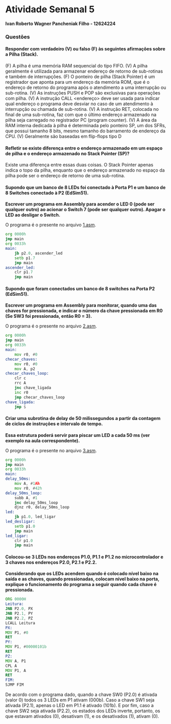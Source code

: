 # Atividade Semanal 5

**Ivan Roberto Wagner Pancheniak Filho - 12624224**

### Questões

#### Responder com verdadeiro (V) ou falso (F) às seguintes afirmações sobre a Pilha (Stack).

(F) A pilha é uma memória RAM sequencial do tipo FIFO.
(V) A pilha geralmente é utilizada para armazenar endereço de retorno de sub-rotinas e
também de interrupções.
(F) O ponteiro de pilha (Stack Pointer) é um registrador que aponta para um endereço da
memória ROM, que é o endereço de retorno do programa após o atendimento a uma
interrupção ou sub-rotina.
(V) As instruções PUSH e POP são exclusivas para operações com pilha.
(V) A instrução CALL <endereço> deve ser usada para indicar qual endereço o programa
deve desviar no caso de um atendimento à interrupção ou chamada de sub-rotina.
(V) A instrução RET, colocada no final de uma sub-rotina, faz com que o último endereço
armazenado na pilha seja carregado no registrador PC (program counter).
(V) A área da RAM interna dedicada à pilha é determinada pelo ponteiro SP, um dos SFRs,
que possui tamanho 8 bits, mesmo tamanho do barramento de endereço da CPU.
(V) Geralmente são baseadas em flip-flops tipo D

#### Refletir se existe diferença entre o endereço armazenado em um espaço de pilha e o endereço armazenado no Stack Pointer (SP)?

Existe uma diferença entre essas duas coisas. O Stack Pointer apenas indica o topo da pilha,
enquanto que o endereço armazenado no espaço da pilha pode ser o endereço de retorno de uma sub-rotina.

#### Supondo que um banco de 8 LEDs foi conectado à Porta P1 e um banco de 8 Switches conectado à P2 (EdSim51).

**Escrever um programa em Assembly para acender o LED 0 (pode ser qualquer outro) ao acionar o Switch 7 (pode ser qualquer outro). Apagar o LED ao desligar o Switch.**

O programa é o presente no arquivo [1.asm](1.asm).
```asm
org 0000h
jmp main
org 0033h
main:
	jb p2.0, ascender_led
	setb p1.7
	jmp main
ascender_led:
	clr p1.7
	jmp main
```

#### Supondo que foram conectados um banco de 8 switches na Porta P2 (EdSim51).

**Escrever um programa em Assembly para monitorar, quando uma das chaves for pressionada, e
indicar o número da chave pressionada em R0 (Se SW3 foi pressionada, então R0 = 3).**

O programa é o presente no arquivo [2.asm](2.asm).
```asm
org 0000h
jmp main
org 0033h
main:
	mov r0, #0
checar_chaves:
	mov r0, #0
	mov A, p2
checar_chaves_loop:
	clr c
	rrc A
	jnc chave_ligada
	inc r0
	jmp checar_chaves_loop
chave_ligada:
	jmp $
```

#### Criar uma subrotina de delay de 50 milissegundos a partir da contagem de ciclos de instruções e intervalo de tempo.

**Essa estrutura poderá servir para piscar um LED a cada 50 ms (ver exemplo na aula correspondente).**

O programa é o presente no arquivo [3.asm](3.asm).
```asm
org 0000h
jmp main
org 0033h
main:
delay_50ms:
	mov A, #1Ah
	mov r0, #42h
delay_50ms_loop:
	subb A, #1
	jnc delay_50ms_loop
	djnz r0, delay_50ms_loop
led:
	jb p1.0, led_ligar
led_desligar:
	setb p1.0
	jmp main
led_ligar:
	clr p1.0
	jmp main
```

#### Colocou-se 3 LEDs nos endereços P1.0, P1.1 e P1.2 no microcontrolador e 3 chaves nos endereços P2.0, P2.1 e P2.2.

**Considerando que os LEDs acendem quando é colocado nível baixo na saída e as chaves, quando pressionadas,
colocam nível baixo na porta, explique o funcionamento do programa a seguir quando cada chave é pressionada.**

```asm
ORG 0000H
Leitura:
JNB P2.0, PX
JNB P2.1, PY
JNB P2.2, PZ
LCALL Leitura
PX:
MOV P1, #0
RET
PY:
MOV P1, #00000101b
RET
PZ:
MOV A, P1
CPL A
MOV P1, A
RET
FIM:
SJMP FIM
```

De acordo com o programa dado, quando a chave SW0 (P2.0) é ativada (valor 0) todos os 3 LEDs em P1 ativam (000b).
Caso a chave SW1 seja ativada (P2.1), apenas o LED em P1.1 é ativado (101b). E por fim, caso a chave SW2 seja ativada
(P2.2), os estados dos LEDs inverte, portanto, os que estavam ativados (0), desativam (1), e os desativados (1), ativam (0).

